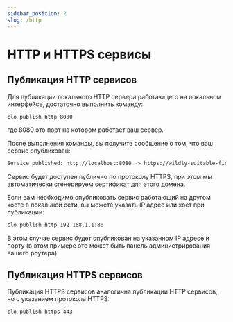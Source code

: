 ```yaml
---
sidebar_position: 2
slug: /http
---
```


# HTTP и HTTPS сервисы

## Публикация HTTP сервисов

Для публикации локального HTTP сервера работающего на локальном интерфейсе, достаточно выполнить команду:

```bash
clo publish http 8080
```

где 8080 это порт на котором работает ваш сервер.

После выполнения команды, вы получите сообщение о том, что ваш сервис опубликован:

```bash
Service published: http://localhost:8080 -> https://wildly-suitable-fish.cloudpub.ru
```

Сервис будет доступен публично по протоколу HTTPS, при этом мы автоматически сгенерируем сертификат для этого домена.

Если вам необходимо опубликовать сервис работающий на другом хосте в локальной сети, вы можете указать IP адрес или хост при публикации:

```bash
clo publish http 192.168.1.1:80
```

В этом случае сервис будет опубликован на указанном IP адресе и порту (в этом примере это может быть панель администрирования вашего роутера)

## Публикация HTTPS сервисов

Публикация HTTPS сервисов аналогична публикации HTTP сервисов, но с указанием протокола HTTPS:

```bash
clo publish https 443
```
